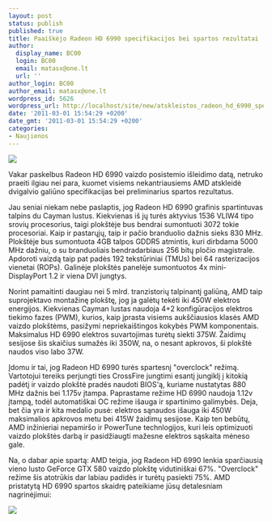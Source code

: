 ```yaml
---
layout: post
status: publish
published: true
title: Paaiškėjo Radeon HD 6990 specifikacijos bei spartos rezultatai
author:
  display_name: BC00
  login: BC00
  email: matasx@one.lt
  url: ''
author_login: BC00
author_email: matasx@one.lt
wordpress_id: 5626
wordpress_url: http://localhost/site/new/atskleistos_radeon_hd_6990_specifikacijos_bei_preliminari_sparta/
date: '2011-03-01 15:54:29 +0200'
date_gmt: '2011-03-01 15:54:29 +0200'
categories:
- Naujienos
---
```

<div class="imgright"><img src="http://technews.lt/upload/amd_radeon_graphics_new_logo.jpg"  /></div>
<p>Vakar paskelbus Radeon HD 6990 vaizdo posistemio išleidimo datą, netruko praeiti ilgiau nei para, kuomet visiems nekantriausiems AMD atskleidė dvigalvio galiūno specifikacijas bei preliminarius spartos rezultatus.</p>
<p>Jau seniai niekam nebe paslaptis, jog Radeon HD 6990 grafinis spartintuvas talpins du Cayman lustus. Kiekvienas iš jų turės aktyvius 1536 VLIW4 tipo srovių procesorius, taigi plokštėje bus bendrai sumontuoti 3072 tokie procesoriai. Kaip ir pastarųjų, taip ir pačio branduolio dažnis sieks 830 MHz. Plokštėje bus sumontuota 4GB talpos GDDR5 atmintis, kuri dirbdama 5000 MHz dažniu, o su branduoliais bendradarbiaus 256 bitų pločio magistrale. Apdoroti vaizdą taip pat padės 192 tekstūriniai (TMUs) bei 64 rasterizacijos vienetai (ROPs). Galinėje plokštės panelėje sumontuotos 4x mini-DisplayPort 1.2 ir viena DVI jungtys.</p>
<p>Norint pamaitinti daugiau nei 5 mlrd. tranzistorių talpinantį galiūną, AMD taip suprojektavo montažinę plokštę, jog ja galėtų tekėti iki 450W elektros energijos. Kiekvienas Cayman lustas naudoja 4+2 konfigūracijos elektros tiekimo fazes (PWM), kurios, kaip įprasta visiems aukščiausios klasės AMD vaizdo plokštėms, pasižymi nepriekaištingos kokybės PWM komponentais. Maksimalus HD 6990 elektros suvartojimas turėtų siekti 375W. Žaidimų sesijose šis skaičius sumažės iki 350W, na, o nesant apkrovos, ši plokštė naudos viso labo 37W.</p>
<p>Įdomu ir tai, jog Radeon HD 6990 turės spartesnį "overclock" režimą. Vartotojui tereiks perjungti ties CrossFire jungtimi esantį jungiklį į kitokią padėtį ir vaizdo plokštė pradės naudoti BIOS'ą, kuriame nustatytas 880 MHz dažnis bei 1.175v įtampa. Paprastame režime HD 6990 naudoja 1.12v įtampą, todėl automatiškai OC režime išauga ir spartinimo galimybės. Deja, bet čia yra ir kita medalio pusė: elektros sąnaudos išauga iki 450W maksimalios apkrovos metu bei 415W žaidimų sesijose. Kaip ten bebūtų, AMD inžinieriai nepamiršo ir PowerTune technlogijos, kuri leis optimizuoti vaizdo plokštės darbą ir pasidžiaugti mažesne elektros sąskaita mėneso gale.</p>
<p>Na, o dabar apie spartą: AMD teigia, jog Radeon HD 6990 lenkia sparčiausią vieno lusto GeForce GTX 580 vaizdo plokštę vidutiniškai 67%. "Overclock" režime šis atotrūkis dar labiau padidės ir turėtų pasiekti 75%. AMD pristatytą HD 6990 spartos skaidrę pateikiame jūsų detalesniam nagrinėjimui:</p>
<p><img src="http://www.part.lt/img/0ae344d614429a5a5791db493252ca81913.jpg" /></p>
